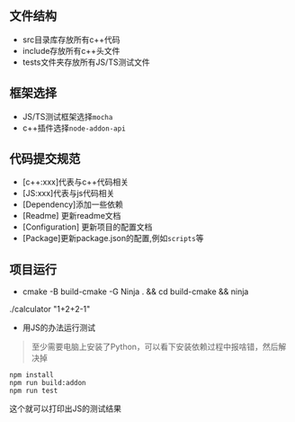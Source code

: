 ## 文件结构
* src目录库存放所有c++代码
* include存放所有c++头文件
* tests文件夹存放所有JS/TS测试文件

## 框架选择

* JS/TS测试框架选择`mocha`
* c++插件选择`node-addon-api`

## 代码提交规范

* [c++:xxx]代表与c++代码相关
* [JS:xxx]代表与js代码相关
* [Dependency]添加一些依赖
* [Readme] 更新readme文档
* [Configuration] 更新项目的配置文档
* [Package]更新package.json的配置,例如`scripts`等

## 项目运行
* cmake -B build-cmake -G Ninja . &&  cd build-cmake  && ninja

./calculator "1+2+2-1"

* 用JS的办法运行测试
> 至少需要电脑上安装了Python，可以看下安装依赖过程中报啥错，然后解决掉
```shell
npm install
npm run build:addon
npm run test
```
这个就可以打印出JS的测试结果
